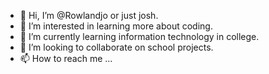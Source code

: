 - 👋 Hi, I’m @Rowlandjo or just josh. 
- 👀 I’m interested in learning more about coding.
- 🌱 I’m currently learning information technology in college.
- 💞️ I’m looking to collaborate on school projects.
- 📫 How to reach me ...

<!---
Rowlandjo/Rowlandjo is a ✨ special ✨ repository because its `README.md` (this file) appears on your GitHub profile.
You can click the Preview link to take a look at your changes.
--->
